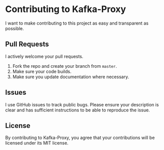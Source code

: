 # Contributing to Kafka-Proxy #
I want to make contributing to this project as easy and transparent as
possible.

## Pull Requests ##
I actively welcome your pull requests.

1. Fork the repo and create your branch from `master`.
2. Make sure your code builds.
3. Make sure you update documentation where necessary.

## Issues ##

I use GitHub issues to track public bugs. Please ensure your description is
clear and has sufficient instructions to be able to reproduce the issue.

## License ##
By contributing to Kafka-Proxy, you agree that your contributions will be licensed
under its MIT license.
